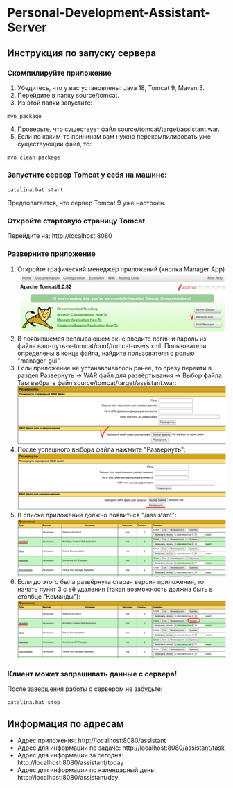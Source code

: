 # Personal-Development-Assistant-Server
## Инструкция по запуску сервера
### Скомпилируйте приложение
1. Убедитесь, что у вас установлены: Java 18, Tomcat 9, Maven 3.
2. Перейдите в папку source/tomcat.
3. Из этой папки запустите:
```
mvn package
```
4. Проверьте, что существует файл source/tomcat/target/assistant.war.
5. Если по каким-то причинам вам нужно перекомпилировать уже существующий файл, то:
```
mvn clean package
```
### Запустите сервер Tomcat у себя на машине:
```
catalina.bat start
```
Предполагается, что сервер Tomcat 9 уже настроен.
### Откройте стартовую страницу Tomcat
Перейдите на: http://localhost:8080
### Разверните приложение
1. Откройте графический менеджер приложений (кнопка Manager App)
![Alt text](/instruction-images/1.png)
2. В появившемся всплывающем окне введите логин и пароль из файла ваш-путь-к-tomcat/conf/tomcat-users.xml. Пользователи определены в конце файла, найдите пользователя с ролью "manager-gui".
3. Если приложение не устанавливалось ранее, то сразу перейти в раздел Развернуть -> WAR файл для развёртывания -> Выбор файла. Там выбрать файл source/tomcat/target/assistant.war:
![Alt text](/instruction-images/2.png)
4. После успешного выбора файла нажмите "Развернуть":
![Alt text](/instruction-images/3.png)
5. В списке приложений должно появиться "/assistant":
![Alt text](/instruction-images/4.png)
6. Если до этого была развёрнута старая версия приложения, то начать пункт 3 с её удаления (такая возможность должна быть в столбце "Команды"):
![Alt text](/instruction-images/5.png)

### Клиент может запрашивать данные с сервера!
После завершения работы с сервером не забудьте:
```
catalina.bat stop
```

## Информация по адресам
* Адрес приложения: http://localhost:8080/assistant
* Адрес для информации по задаче: http://localhost:8080/assistant/task
* Адрес для информации за сегодня: http://localhost:8080/assistant/today
* Адрес для информации по календарный день: http://localhost:8080/assistant/day
